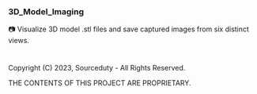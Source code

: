 ### 3D_Model_Imaging

📷 Visualize 3D model .stl files and save captured images from six distinct views.

#

Copyright (C) 2023, Sourceduty - All Rights Reserved.

THE CONTENTS OF THIS PROJECT ARE PROPRIETARY.
